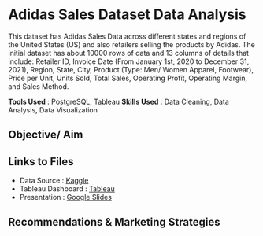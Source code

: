 # Adidas Sales Dataset Data Analysis
This dataset has Adidas Sales Data across different states and regions of the United States (US) and also retailers selling the products by Adidas. The initial dataset has about 10000 rows of data and 13 columns of details that include: Retailer ID, Invoice Date (From January 1st, 2020 to December 31, 2021), Region, State, City, Product (Type: Men/ Women Apparel, Footwear), Price per Unit, Units Sold, Total Sales, Operating Profit, Operating Margin, and Sales Method.

**Tools Used**  : PostgreSQL, Tableau
**Skills Used** : Data Cleaning, Data Analysis, Data Visualization

## Objective/ Aim

## Links to Files
- Data Source       : [Kaggle](https://www.kaggle.com/datasets/heemalichaudhari/adidas-sales-dataset)
- Tableau Dashboard : [Tableau](https://public.tableau.com/app/profile/neeharika.maganti/vizzes)
- Presentation      : [Google Slides](https://docs.google.com/presentation/d/1zE-OfPJduQp4JYRpCXza06n8BMrx9EYJidU8VnBdA_Q/edit?usp=sharing)

## Recommendations & Marketing Strategies
